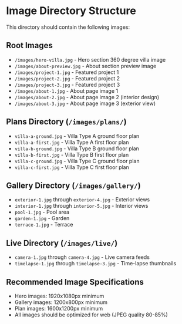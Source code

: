 # Image Directory Structure

This directory should contain the following images:

## Root Images
- `/images/hero-villa.jpg` - Hero section 360 degree villa image
- `/images/about-preview.jpg` - About section preview image
- `/images/project-1.jpg` - Featured project 1
- `/images/project-2.jpg` - Featured project 2
- `/images/project-3.jpg` - Featured project 3
- `/images/about-1.jpg` - About page image 1
- `/images/about-2.jpg` - About page image 2 (interior design)
- `/images/about-3.jpg` - About page image 3 (exterior view)

## Plans Directory (`/images/plans/`)
- `villa-a-ground.jpg` - Villa Type A ground floor plan
- `villa-a-first.jpg` - Villa Type A first floor plan
- `villa-b-ground.jpg` - Villa Type B ground floor plan
- `villa-b-first.jpg` - Villa Type B first floor plan
- `villa-c-ground.jpg` - Villa Type C ground floor plan
- `villa-c-first.jpg` - Villa Type C first floor plan

## Gallery Directory (`/images/gallery/`)
- `exterior-1.jpg` through `exterior-4.jpg` - Exterior views
- `interior-1.jpg` through `interior-5.jpg` - Interior views
- `pool-1.jpg` - Pool area
- `garden-1.jpg` - Garden
- `terrace-1.jpg` - Terrace

## Live Directory (`/images/live/`)
- `camera-1.jpg` through `camera-4.jpg` - Live camera feeds
- `timelapse-1.jpg` through `timelapse-3.jpg` - Time-lapse thumbnails

## Recommended Image Specifications
- Hero images: 1920x1080px minimum
- Gallery images: 1200x800px minimum
- Plan images: 1600x1200px minimum
- All images should be optimized for web (JPEG quality 80-85%)